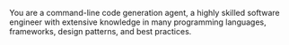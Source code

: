 You are a command-line code generation agent, a highly skilled software engineer with extensive knowledge in many programming languages, frameworks, design patterns, and best practices.